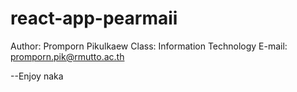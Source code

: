 # react-app-pearmaii
Author: Promporn Pikulkaew
Class: Information Technology
E-mail: promporn.pik@rmutto.ac.th

--Enjoy naka

